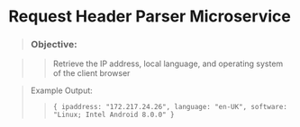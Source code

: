 # Request Header Parser Microservice

> ### Objective:

>> Retrieve the IP address, local language, and operating system of the client browser

> Example Output:
>> `{ ipaddress: "172.217.24.26", language: "en-UK", software: "Linux; Intel Android 8.0.0" }`